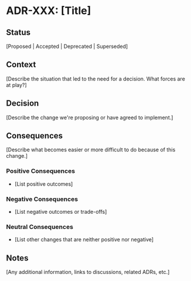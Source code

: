 <!--
SPDX-FileCopyrightText: Copyright (c) 2025 Broadsage Corporation <containers@broadsage.com>

SPDX-License-Identifier: Apache-2.0
-->

# ADR-XXX: [Title]

## Status

[Proposed | Accepted | Deprecated | Superseded]

## Context

[Describe the situation that led to the need for a decision. What forces are at play?]

## Decision

[Describe the change we're proposing or have agreed to implement.]

## Consequences

[Describe what becomes easier or more difficult to do because of this change.]

### Positive Consequences

- [List positive outcomes]

### Negative Consequences

- [List negative outcomes or trade-offs]

### Neutral Consequences

- [List other changes that are neither positive nor negative]

## Notes

[Any additional information, links to discussions, related ADRs, etc.]
